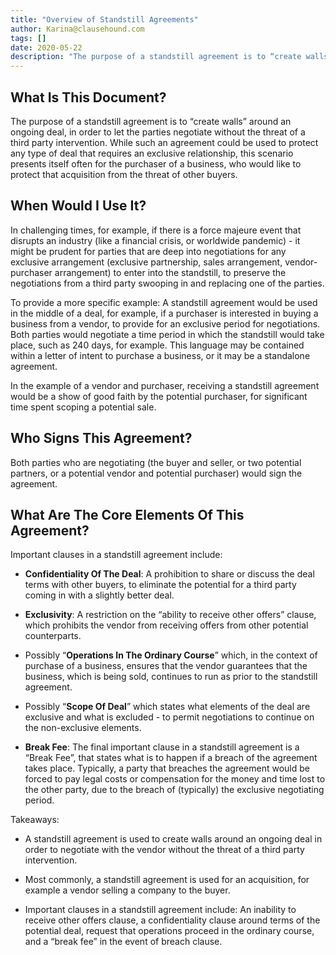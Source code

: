 ```yaml
---
title: "Overview of Standstill Agreements"
author: Karina@clausehound.com
tags: []
date: 2020-05-22
description: "The purpose of a standstill agreement is to “create walls” around an ongoing deal, in order to let the parties negotiate without the threat of a third party intervention."
---
```


## What Is This Document?

The purpose of a standstill agreement is to “create walls” around an ongoing deal, in order to let the parties negotiate without the threat of a third party intervention. While such an agreement could be used to protect any type of deal that requires an exclusive relationship, this scenario presents itself often for the purchaser of a business, who would like to protect that acquisition from the threat of other buyers.

## When Would I Use It?

In challenging times, for example, if there is a force majeure event that disrupts an industry (like a financial crisis, or worldwide pandemic) - it might be prudent for parties that are deep into negotiations for any exclusive arrangement (exclusive partnership, sales arrangement, vendor-purchaser arrangement) to enter into the standstill, to preserve the negotiations from a third party swooping in and replacing one of the parties.

To provide a more specific example: A standstill agreement would be used in the middle of a deal, for example, if a purchaser is interested in buying a business from a vendor, to provide for an exclusive period for negotiations. Both parties would negotiate a time period in which the standstill would take place, such as 240 days, for example. This language may be contained within a letter of intent to purchase a business, or it may be a standalone agreement.

In the example of a vendor and purchaser, receiving a standstill agreement would be a show of good faith by the potential purchaser, for significant time spent scoping a potential sale.

## Who Signs This Agreement?

Both parties who are negotiating (the buyer and seller, or two potential partners, or a potential vendor and potential purchaser) would sign the agreement. 

## What Are The Core Elements Of This Agreement?

Important clauses in a standstill agreement include:

- **Confidentiality Of The Deal**: A prohibition to share or discuss the deal terms with other buyers, to eliminate the potential for a third party coming in with a slightly better deal.  

- **Exclusivity**: A restriction on the “ability to receive other offers” clause, which prohibits the vendor from receiving offers from other potential counterparts.

- Possibly “**Operations In The Ordinary Course**” which, in the context of purchase of a business, ensures that the vendor guarantees that the business, which is being sold, continues to run as prior to the standstill agreement.

- Possibly “**Scope Of Deal**” which states what elements of the deal are exclusive and what is excluded - to permit negotiations to continue on the non-exclusive elements.

- **Break Fee**: The final important clause in a standstill agreement is a “Break Fee”, that states what is to happen if a breach of the agreement takes place. Typically, a party that breaches the agreement would be forced to pay legal costs or compensation for the money and time lost to the other party, due to the breach of (typically) the exclusive negotiating period.

Takeaways:

- A standstill agreement is used to create walls around an ongoing deal in order to negotiate with the vendor without the threat of a third party intervention.

- Most commonly, a standstill agreement is used for an acquisition, for example a vendor selling a company to the buyer.

- Important clauses in a standstill agreement include: An inability to receive other offers clause, a confidentiality clause around terms of the potential deal, request that operations proceed in the ordinary course, and a “break fee” in the event of breach clause.
